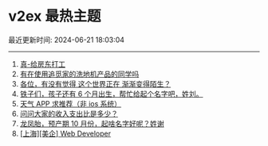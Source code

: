# v2ex 最热主题

最近更新时间: 2024-06-21 18:03:04

--- 
1. [真-给房东打工](https://www.v2ex.com/t/1051359) 
2. [有在使用追觅家的洗地机产品的同学吗](https://www.v2ex.com/t/1051351) 
3. [各位，有没有觉得 这个世界正在 渐渐变得陌生？](https://www.v2ex.com/t/1051382) 
4. [铁子们，孩子还有 6 个月出生，帮忙给起个名字吧，姓刘。](https://www.v2ex.com/t/1051400) 
5. [天气 APP 求推荐（非 ios 系统）](https://www.v2ex.com/t/1051399) 
6. [问问大家的收入支出比是多少？](https://www.v2ex.com/t/1051421) 
7. [龙凤胎，预产期 10 月份，起啥名字好呢？姓谢](https://www.v2ex.com/t/1051433) 
8. [[上海][美企] Web Developer](https://www.v2ex.com/t/1051459) 
